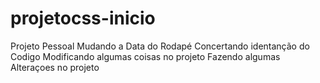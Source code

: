 # projetocss-inicio
 Projeto Pessoal
 Mudando a Data do Rodapé
 Concertando identanção do Codigo
 Modificando algumas coisas no projeto
 Fazendo algumas Alteraçoes no projeto